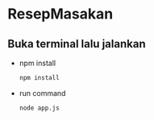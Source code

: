 # ResepMasakan
## Buka terminal lalu jalankan
* npm install
  ```sh
  npm install
  ```
* run command
  ```sh
  node app.js
  ```
